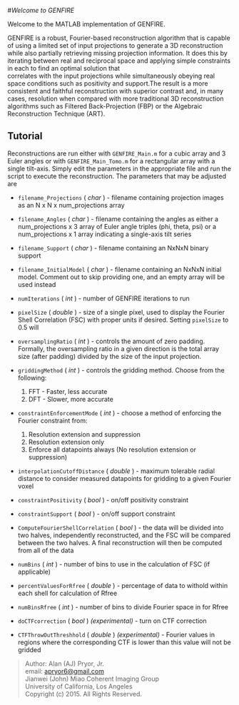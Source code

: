 #_Welcome to GENFIRE_

Welcome to the MATLAB implementation of GENFIRE. 


GENFIRE is a robust, Fourier-based reconstruction algorithm that is
capable of using a limited set of input projections to generate a 3D reconstruction
while also partially retrieving missing projection information. It does this by iterating 
between real and reciprocal space and applying simple constraints in each to find an optimal solution that  
correlates with the input projections while simultaneously obeying real space conditions
such as positivity and support.The result is a more consistent and faithful reconstruction with superior contrast and, in many cases, resolution when
compared with more traditional 3D reconstruction algorithms such as Filtered Back-Projection (FBP) or the Algebraic Reconstruction Technique (ART).  

## Tutorial
Reconstructions are run either with `GENFIRE_Main.m` for a cubic array and 3 Euler angles or with `GENFIRE_Main_Tomo.m` for a rectangular array with a single tilt-axis. Simply edit the parameters in the appropriate file and run the script to execute the reconstruction. The parameters that may be adjusted are

* `filename_Projections` ( *char* ) - filename containing projection images as an N x N x num\_projections array

* `filename_Angles` ( *char* ) - filename containing the angles as either a num\_projections x 3 array of Euler angle triples (phi, theta, psi) or a num\_projections x 1 array indicating a single-axis tilt series
* `filename_Support` ( *char* ) - filename containing an NxNxN binary support
* `filename_InitialModel` ( *char* ) - filename containing an NxNxN initial model. Comment out to skip providing one, and an empty array will be used instead
* `numIterations` ( *int* ) - number of GENFIRE iterations to run
* `pixelSize` ( *double* ) - size of a single pixel, used to display the Fourier Shell Correlation (FSC) with proper units if desired. Setting `pixelSize` to 0.5 will 
* `oversamplingRatio` ( *int* ) - controls the amount of zero padding. Formally, the oversampling ratio in a given direction is the total array size (after padding) divided by the size of the input projection.
* `griddingMethod` ( *int* ) - controls the gridding method. Choose from the following:
	1. FFT - Faster, less accurate
	2. DFT - Slower, more accurate
* `constraintEnforcementMode` ( *int* ) - choose a method of enforcing the Fourier constraint from:
	1. Resolution extension and suppression
	2. Resolution extension only
	3. Enforce all datapoints always (No resolution extension or suppression)
* `interpolationCutoffDistance` ( *double* ) - maximum tolerable radial distance to consider measured datapoints for gridding to a given Fourier voxel
* `constraintPositivity` ( *bool* ) - on/off positivity constraint
* `constraintSupport` ( *bool* )  - on/off support constraint

* `ComputeFourierShellCorrelation` ( *bool* ) - the data will be divided into two halves, independently reconstructed, and the FSC will be compared between the two halves. A final reconstruction will then be computed from all of the data 
* `numBins` ( *int* ) - number of bins to use in the calculation of FSC (if applicable)  
* `percentValuesForRfree` ( *double* ) - percentage of data to withold within each shell for calculation of Rfree
* `numBinsRfree` ( *int* ) - number of bins to divide Fourier space in for Rfree
* `doCTFcorrection` ( *bool* ) *(experimental)* - turn on CTF correction
* `CTFThrowOutThreshhold` ( *double* ) *(experimental)* - Fourier values in regions where the corresponding CTF is lower than this value will not be gridded

>Author: Alan (AJ) Pryor, Jr.  
email:  apryor6@gmail.com  
Jianwei (John) Miao Coherent Imaging Group  
University of California, Los Angeles  
Copyright (c) 2015. All Rights Reserved.
